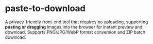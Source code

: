 # paste-to-download
A privacy-friendly front-end tool that requires no uploading, supporting **pasting or dragging** images into the browser for instant preview and download. Supports PNG/JPG/WebP format conversion and ZIP batch download.
